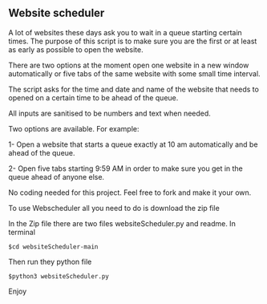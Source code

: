 ## Website scheduler 

A lot of websites these days ask you to wait in a queue starting certain times. The purpose of this script is to make sure you are the first or at least as early as possible to open the website. 

There are two options at the moment open one website in a new window automatically or five tabs of the same website with some small time interval.

The script asks for the time and date and name of the website that needs to opened on a certain time to be ahead of the queue.

All inputs are sanitised to be numbers and text when needed.

Two options are available. For example:

1- Open a website that starts a queue exactly at 10 am automatically and be ahead of the queue.

2- Open five tabs starting 9:59 AM in order to make sure you get in the queue ahead of anyone else.

No coding needed for this project. Feel free to fork and make it your own.

To use Webscheduler all you need to do is download the zip file

In the Zip file there are two files websiteScheduler.py and readme. In terminal

```
$cd websiteScheduler-main
```

Then run they python file

```
$python3 websiteScheduler.py
```

Enjoy
